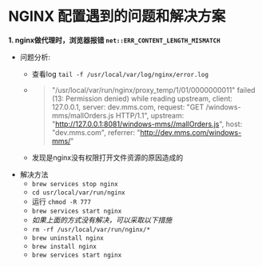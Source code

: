 # NGINX 配置遇到的问题和解决方案

**1. nginx做代理时，浏览器报错 `net::ERR_CONTENT_LENGTH_MISMATCH`**
- 问题分析:
    - 查看log `tail -f /usr/local/var/log/nginx/error.log`
    - > "/usr/local/var/run/nginx/proxy_temp/1/01/0000000011" failed (13: Permission denied) while reading upstream, client: 127.0.0.1, server: dev.mms.com, request: "GET /windows-mms/mallOrders.js HTTP/1.1", upstream: "http://127.0.0.1:8081/windows-mms//mallOrders.js", host: "dev.mms.com", referrer: "http://dev.mms.com/windows-mms/"

    - 发现是nginx没有权限打开文件资源的原因造成的
- 解决方法
    - `brew services stop nginx`
    - `cd usr/local/var/run/nginx`
    - 运行 `chmod -R 777`
    - `brew services start nginx`
    - *如果上面的方式没有解决，可以采取以下措施*
    - `rm -rf /usr/local/var/run/nginx/*`
    - `brew uninstall nginx`
    - `brew install nginx`
    - `brew services start nginx`

